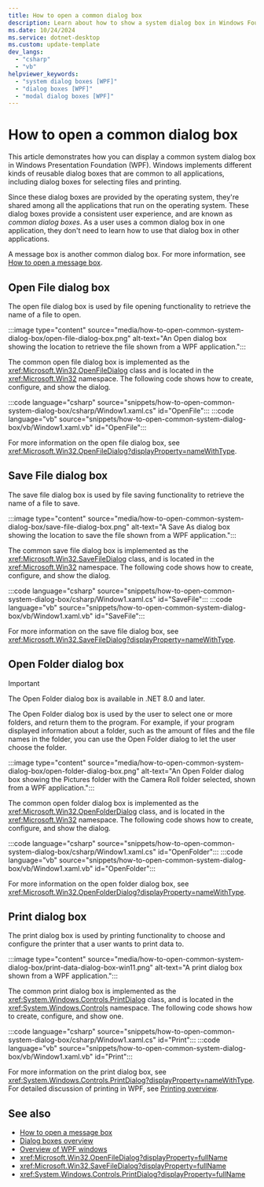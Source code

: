 ```yaml
---
title: How to open a common dialog box
description: Learn about how to show a system dialog box in Windows Foundation Presentation (WPF). System dialog boxes prompt users for information.
ms.date: 10/24/2024
ms.service: dotnet-desktop
ms.custom: update-template
dev_langs: 
  - "csharp"
  - "vb"
helpviewer_keywords: 
  - "system dialog boxes [WPF]"
  - "dialog boxes [WPF]"
  - "modal dialog boxes [WPF]"
---
```


# How to open a common dialog box

This article demonstrates how you can display a common system dialog box in Windows Presentation Foundation (WPF). Windows implements different kinds of reusable dialog boxes that are common to all applications, including dialog boxes for selecting files and printing.

Since these dialog boxes are provided by the operating system, they're shared among all the applications that run on the operating system. These dialog boxes provide a consistent user experience, and are known as *common dialog boxes*. As a user uses a common dialog box in one application, they don't need to learn how to use that dialog box in other applications.

A message box is another common dialog box. For more information, see [How to open a message box](how-to-open-message-box.md).

## Open File dialog box

The open file dialog box is used by file opening functionality to retrieve the name of a file to open.

:::image type="content" source="media/how-to-open-common-system-dialog-box/open-file-dialog-box.png" alt-text="An Open dialog box showing the location to retrieve the file shown from a WPF application.":::

The common open file dialog box is implemented as the <xref:Microsoft.Win32.OpenFileDialog> class and is located in the <xref:Microsoft.Win32> namespace. The following code shows how to create, configure, and show the dialog.

:::code language="csharp" source="snippets/how-to-open-common-system-dialog-box/csharp/Window1.xaml.cs" id="OpenFile":::
:::code language="vb" source="snippets/how-to-open-common-system-dialog-box/vb/Window1.xaml.vb" id="OpenFile":::

For more information on the open file dialog box, see <xref:Microsoft.Win32.OpenFileDialog?displayProperty=nameWithType>.

## Save File dialog box

The save file dialog box is used by file saving functionality to retrieve the name of a file to save.

:::image type="content" source="media/how-to-open-common-system-dialog-box/save-file-dialog-box.png" alt-text="A Save As dialog box showing the location to save the file shown from a WPF application.":::

The common save file dialog box is implemented as the <xref:Microsoft.Win32.SaveFileDialog> class, and is located in the <xref:Microsoft.Win32> namespace. The following code shows how to create, configure, and show the dialog.

:::code language="csharp" source="snippets/how-to-open-common-system-dialog-box/csharp/Window1.xaml.cs" id="SaveFile":::
:::code language="vb" source="snippets/how-to-open-common-system-dialog-box/vb/Window1.xaml.vb" id="SaveFile":::

For more information on the save file dialog box, see <xref:Microsoft.Win32.SaveFileDialog?displayProperty=nameWithType>.

## Open Folder dialog box

> [!IMPORTANT]
> The Open Folder dialog box is available in .NET 8.0 and later.

The Open Folder dialog box is used by the user to select one or more folders, and return them to the program. For example, if your program displayed information about a folder, such as the amount of files and the file names in the folder, you can use the Open Folder dialog to let the user choose the folder.

:::image type="content" source="media/how-to-open-common-system-dialog-box/open-folder-dialog-box.png" alt-text="An Open Folder dialog box showing the Pictures folder with the Camera Roll folder selected, shown from a WPF application.":::

The common open folder dialog box is implemented as the <xref:Microsoft.Win32.OpenFolderDialog> class, and is located in the <xref:Microsoft.Win32> namespace. The following code shows how to create, configure, and show the dialog.

:::code language="csharp" source="snippets/how-to-open-common-system-dialog-box/csharp/Window1.xaml.cs" id="OpenFolder":::
:::code language="vb" source="snippets/how-to-open-common-system-dialog-box/vb/Window1.xaml.vb" id="OpenFolder":::

For more information on the open folder dialog box, see <xref:Microsoft.Win32.OpenFolderDialog?displayProperty=nameWithType>.

## Print dialog box

The print dialog box is used by printing functionality to choose and configure the printer that a user wants to print data to.

:::image type="content" source="media/how-to-open-common-system-dialog-box/print-data-dialog-box-win11.png" alt-text="A print dialog box shown from a WPF application.":::

The common print dialog box is implemented as the <xref:System.Windows.Controls.PrintDialog> class, and is located in the <xref:System.Windows.Controls> namespace. The following code shows how to create, configure, and show one.

:::code language="csharp" source="snippets/how-to-open-common-system-dialog-box/csharp/Window1.xaml.cs" id="Print":::
:::code language="vb" source="snippets/how-to-open-common-system-dialog-box/vb/Window1.xaml.vb" id="Print":::

For more information on the print dialog box, see <xref:System.Windows.Controls.PrintDialog?displayProperty=nameWithType>. For detailed discussion of printing in WPF, see [Printing overview](../documents/printing-overview.md).

## See also

- [How to open a message box](how-to-open-message-box.md)
- [Dialog boxes overview](dialog-boxes-overview.md)
- [Overview of WPF windows](index.md)
- <xref:Microsoft.Win32.OpenFileDialog?displayProperty=fullName>
- <xref:Microsoft.Win32.SaveFileDialog?displayProperty=fullName>
- <xref:System.Windows.Controls.PrintDialog?displayProperty=fullName>
